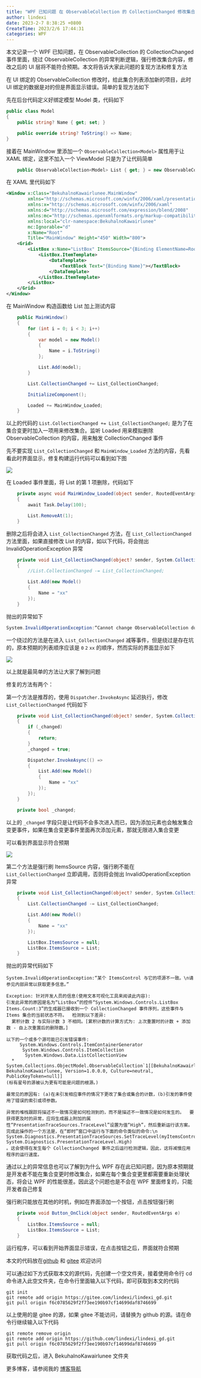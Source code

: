 ```yaml
---
title: "WPF 已知问题 在 ObservableCollection 的 CollectionChanged 修改集合内容将让 UI 显示错误"
author: lindexi
date: 2023-2-7 8:38:25 +0800
CreateTime: 2023/2/6 17:44:31
categories: WPF
---
```


本文记录一个 WPF 已知问题，在 ObservableCollection 的 CollectionChanged 事件里面，绕过 ObservableCollection 的异常判断逻辑，强行修改集合内容，修改之后的 UI 层将不能符合预期。本文将告诉大家此问题的复现方法和修复方法

<!--more-->


<!-- CreateTime:2023/2/6 17:44:31 -->

<!-- 发布 -->
<!-- 博客 -->

在 UI 绑定的 ObservableCollection 修改时，给此集合列表添加新的项目，此时 UI 绑定的数据是对的但是界面显示错误。简单的复现方法如下

先在后台代码定义好绑定模型 Model 类，代码如下

```csharp
public class Model
{
    public string? Name { get; set; }

    public override string? ToString() => Name;
}
```

接着在 MainWindow 里添加一个 `ObservableCollection<Model>` 属性用于让 XAML 绑定，这里不加入一个 ViewModel 只是为了让代码简单

```csharp
    public ObservableCollection<Model> List { get; } = new ObservableCollection<Model>();
```

在 XAML 里代码如下

```xml
<Window x:Class="BekuhalnoKawairlunee.MainWindow"
        xmlns="http://schemas.microsoft.com/winfx/2006/xaml/presentation"
        xmlns:x="http://schemas.microsoft.com/winfx/2006/xaml"
        xmlns:d="http://schemas.microsoft.com/expression/blend/2008"
        xmlns:mc="http://schemas.openxmlformats.org/markup-compatibility/2006"
        xmlns:local="clr-namespace:BekuhalnoKawairlunee"
        mc:Ignorable="d"
        x:Name="Root"
        Title="MainWindow" Height="450" Width="800">
    <Grid>
        <ListBox x:Name="ListBox" ItemsSource="{Binding ElementName=Root,Path=List}">
            <ListBox.ItemTemplate>
                <DataTemplate>
                    <TextBlock Text="{Binding Name}"></TextBlock>
                </DataTemplate>
            </ListBox.ItemTemplate>
        </ListBox>
    </Grid>
</Window>
```

在 MainWindow 构造函数给 List 加上测试内容

```csharp
    public MainWindow()
    {
        for (int i = 0; i < 3; i++)
        {
            var model = new Model()
            {
                Name = i.ToString()
            };

            List.Add(model);
        }

        List.CollectionChanged += List_CollectionChanged;

        InitializeComponent();

        Loaded += MainWindow_Loaded;
    }
```

以上的代码的 `List.CollectionChanged += List_CollectionChanged;` 是为了在集合变更时加入一项用来修改集合。监听 Loaded 用来模拟删除 ObservableCollection 的内容，用来触发 CollectionChanged 事件

先不要实现 `List_CollectionChanged` 和 `MainWindow_Loaded` 方法的内容，先看看此时界面显示，修复构建运行代码可以看到如下图

<!-- ![](image/WPF 已知问题 在 ObservableCollection 的 CollectionChanged 修改集合内容将让 UI 显示错误/WPF 已知问题 在 ObservableCollection 的 CollectionChanged 修改集合内容将让 UI 显示错误0.png) -->

![](http://image.acmx.xyz/lindexi%2F20232618034628.jpg)

在 Loaded 事件里面，将 List 的第 1 项删除，代码如下

```csharp
    private async void MainWindow_Loaded(object sender, RoutedEventArgs e)
    {
        await Task.Delay(100);

        List.RemoveAt(1);
    }
```

删除之后将会进入 `List_CollectionChanged` 方法，在 `List_CollectionChanged` 方法里面，如果直接修改 List 的内容，如以下代码，将会抛出 InvalidOperationException 异常

```csharp
    private void List_CollectionChanged(object? sender, System.Collections.Specialized.NotifyCollectionChangedEventArgs e)
    {
        //List.CollectionChanged -= List_CollectionChanged;

        List.Add(new Model()
        {
            Name = "xx"
        });
    }
```

抛出的异常如下

```csharp
System.InvalidOperationException:“Cannot change ObservableCollection during a CollectionChanged event.”
```

一个绕过的方法是在进入 `List_CollectionChanged` 减等事件，但是绕过是存在坑的，原本预期的列表顺序应该是 `0` `2` `xx` 的顺序，然而实际的界面显示如下

<!-- ![](image/WPF 已知问题 在 ObservableCollection 的 CollectionChanged 修改集合内容将让 UI 显示错误/WPF 已知问题 在 ObservableCollection 的 CollectionChanged 修改集合内容将让 UI 显示错误1.png) -->

![](http://image.acmx.xyz/lindexi%2F202326182471683.jpg)

以上就是最简单的方法让大家了解到问题

修复的方法有两个：

第一个方法是推荐的，使用 `Dispatcher.InvokeAsync` 延迟执行，修改 `List_CollectionChanged` 代码如下

```csharp
    private void List_CollectionChanged(object? sender, System.Collections.Specialized.NotifyCollectionChangedEventArgs e)
    {
        if (_changed)
        {
            return;
        }
        _changed = true;

        Dispatcher.InvokeAsync(() =>
        {
            List.Add(new Model()
            {
                Name = "xx"
            });
        });
    }

    private bool _changed;
```

以上的 `_changed` 字段只是让代码不会多次进入而已，因为添加元素也会触发集合变更事件，如果在集合变更事件里面再次添加元素，那就无限进入集合变更

可以看到界面显示符合预期

<!-- ![](image/WPF 已知问题 在 ObservableCollection 的 CollectionChanged 修改集合内容将让 UI 显示错误/WPF 已知问题 在 ObservableCollection 的 CollectionChanged 修改集合内容将让 UI 显示错误2.png) -->

![](http://image.acmx.xyz/lindexi%2F20232618703073.jpg)

第二个方法是强行刷 ItemsSource 内容，强行刷不能在 `List_CollectionChanged` 立即调用，否则将会抛出 InvalidOperationException 异常

```csharp
    private void List_CollectionChanged(object? sender, System.Collections.Specialized.NotifyCollectionChangedEventArgs e)
    {
        List.CollectionChanged -= List_CollectionChanged;

        List.Add(new Model()
        {
            Name = "xx"
        });

        ListBox.ItemsSource = null;
        ListBox.ItemsSource = List;
    }
```

抛出的异常代码如下

```
System.InvalidOperationException:“某个 ItemsControl 与它的项源不一致。\n请参见内部异常以获取更多信息。”

Exception: 针对开发人员的信息(使用文本可视化工具来阅读此内容):
引发此异常的原因是名为“ListBox”的控件“System.Windows.Controls.ListBox Items.Count:3”的生成器已接收到一个 CollectionChanged 事件序列，这些事件与 Items 集合的当前状态不符。  检测到以下差异:
  累积计数 2 与实际计数 3 不相同。[累积计数的计算方式为: 上次重置时的计数 + 添加数 - 自上次重置后的删除数。]

以下的一个或多个源可能已引发错误事件:
     System.Windows.Controls.ItemContainerGenerator
      System.Windows.Controls.ItemCollection
       System.Windows.Data.ListCollectionView
  *     System.Collections.ObjectModel.ObservableCollection`1[[BekuhalnoKawairlunee.Model, BekuhalnoKawairlunee, Version=1.0.0.0, Culture=neutral, PublicKeyToken=null]]
(标有星号的源被认为更有可能是问题的根源。)

最常见的原因有: (a)在未引发相应事件的情况下更改了集合或集合的计数，(b)引发的事件使用了错误的索引或项参数。

异常的堆栈跟踪将描述不一致情况是如何检测到的，而不是描述不一致情况是如何发生的。  要获得更及时的异常，应将生成器上附加的属性“PresentationTraceSources.TraceLevel”设置为值“High”，然后重新运行该方案。  完成此操作的一个方法是，在“即时”窗口中运行与下面的命令类似的命令:\n   System.Diagnostics.PresentationTraceSources.SetTraceLevel(myItemsControl.ItemContainerGenerator, System.Diagnostics.PresentationTraceLevel.High)
。这会使得在发生每个 CollectionChanged 事件之后运行检测逻辑，因此，这将减慢应用程序的运行速度。
```

通过以上的异常信息也可以了解到为什么 WPF 存在此已知问题，因为原本预期就是开发者不能在集合变更时修改集合，如果在每个集合变更里都需要重新处理状态，将会让 WPF 的性能很差。因此这个问题也是不会在 WPF 里面修复的，只能开发者自己修复

强行刷只能放在其他的时机，例如在界面添加一个按钮，点击按钮强行刷

```csharp
    private void Button_OnClick(object sender, RoutedEventArgs e)
    {
        ListBox.ItemsSource = null;
        ListBox.ItemsSource = List;
    }
```

运行程序，可以看到开始界面显示错误，在点击按钮之后，界面就符合预期

本文的代码放在[github](https://github.com/lindexi/lindexi_gd/tree/f6c0785629f2f73ee190b97cf14699daf8746699/BekuhalnoKawairlunee) 和 [gitee](https://gitee.com/lindexi/lindexi_gd/tree/f6c0785629f2f73ee190b97cf14699daf8746699/BekuhalnoKawairlunee) 欢迎访问

可以通过如下方式获取本文的源代码，先创建一个空文件夹，接着使用命令行 cd 命令进入此空文件夹，在命令行里面输入以下代码，即可获取到本文的代码

```
git init
git remote add origin https://gitee.com/lindexi/lindexi_gd.git
git pull origin f6c0785629f2f73ee190b97cf14699daf8746699
```

以上使用的是 gitee 的源，如果 gitee 不能访问，请替换为 github 的源。请在命令行继续输入以下代码

```
git remote remove origin
git remote add origin https://github.com/lindexi/lindexi_gd.git
git pull origin f6c0785629f2f73ee190b97cf14699daf8746699
```

获取代码之后，进入 BekuhalnoKawairlunee 文件夹

更多博客，请参阅我的 [博客导航](https://blog.lindexi.com/post/%E5%8D%9A%E5%AE%A2%E5%AF%BC%E8%88%AA.html )

